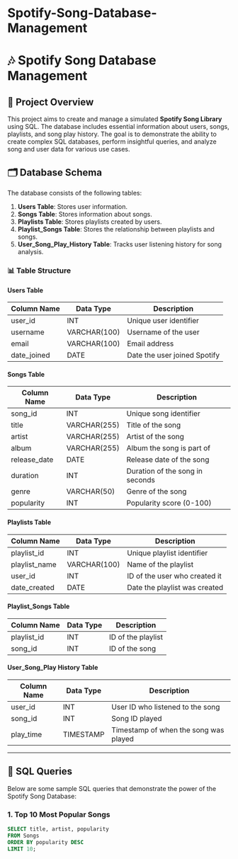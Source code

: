 # Spotify-Song-Database-Management
# 🎶 Spotify Song Database Management

## 📌 Project Overview

This project aims to create and manage a simulated **Spotify Song Library** using SQL. The database includes essential information about users, songs, playlists, and song play history. The goal is to demonstrate the ability to create complex SQL databases, perform insightful queries, and analyze song and user data for various use cases.

## 🗂️ Database Schema

The database consists of the following tables:

1. **Users Table**: Stores user information.
2. **Songs Table**: Stores information about songs.
3. **Playlists Table**: Stores playlists created by users.
4. **Playlist_Songs Table**: Stores the relationship between playlists and songs.
5. **User_Song_Play_History Table**: Tracks user listening history for song analysis.

### 📊 Table Structure

#### **Users Table**
| Column Name    | Data Type      | Description                      |
|----------------|----------------|----------------------------------|
| user_id        | INT            | Unique user identifier           |
| username       | VARCHAR(100)    | Username of the user             |
| email          | VARCHAR(100)    | Email address                    |
| date_joined    | DATE           | Date the user joined Spotify     |

#### **Songs Table**
| Column Name    | Data Type      | Description                      |
|----------------|----------------|----------------------------------|
| song_id        | INT            | Unique song identifier           |
| title          | VARCHAR(255)    | Title of the song                |
| artist         | VARCHAR(255)    | Artist of the song               |
| album          | VARCHAR(255)    | Album the song is part of        |
| release_date   | DATE           | Release date of the song         |
| duration       | INT            | Duration of the song in seconds  |
| genre          | VARCHAR(50)     | Genre of the song                |
| popularity     | INT            | Popularity score (0-100)         |

#### **Playlists Table**
| Column Name    | Data Type      | Description                      |
|----------------|----------------|----------------------------------|
| playlist_id    | INT            | Unique playlist identifier       |
| playlist_name  | VARCHAR(100)    | Name of the playlist             |
| user_id        | INT            | ID of the user who created it    |
| date_created   | DATE           | Date the playlist was created    |

#### **Playlist_Songs Table**
| Column Name    | Data Type      | Description                      |
|----------------|----------------|----------------------------------|
| playlist_id    | INT            | ID of the playlist               |
| song_id        | INT            | ID of the song                   |

#### **User_Song_Play History Table**
| Column Name    | Data Type      | Description                      |
|----------------|----------------|----------------------------------|
| user_id        | INT            | User ID who listened to the song |
| song_id        | INT            | Song ID played                   |
| play_time      | TIMESTAMP      | Timestamp of when the song was played |

---

## 🔧 SQL Queries

Below are some sample SQL queries that demonstrate the power of the Spotify Song Database:

### 1. **Top 10 Most Popular Songs**
```sql
SELECT title, artist, popularity
FROM Songs
ORDER BY popularity DESC
LIMIT 10;
